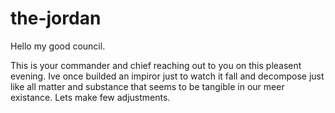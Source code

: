 # the-jordan

Hello my good council.


This is your commander and chief reaching out to you on this pleasent evening.
Ive once builded an impiror just to watch it fall and decompose just like all matter and substance that seems to be tangible in our meer existance.
Lets make few adjustments.
